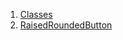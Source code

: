 

1. [Classes](widgets_raised_round_edge_button/widgets_raised_round_edge_button-library.html#classes)
2. [RaisedRoundedButton](widgets_raised_round_edge_button/RaisedRoundedButton-class.html)
